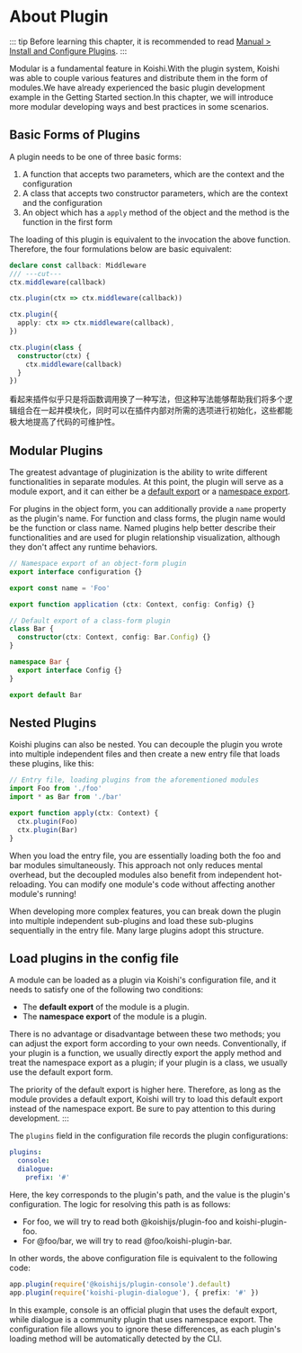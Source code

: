 # About Plugin

::: tip
Before learning this chapter, it is recommended to read [Manual > Install and Configure Plugins](../../manual/usage/market.md).
:::

Modular is a fundamental feature in Koishi.With the plugin system, Koishi was able to couple various features and distribute them in the form of modules.We have already experienced the basic plugin development example in the Getting Started section.In this chapter, we will introduce more modular developing ways and best practices in some scenarios.

## Basic Forms of Plugins

A plugin needs to be one of three basic forms:

1. A function that accepts two parameters, which are the context and the configuration
2. A class that accepts two constructor parameters, which are the context and the configuration
3. An object which has a `apply` method of the object and the method is the function in the first form

The loading of this plugin is equivalent to the invocation the above function. Therefore, the four formulations below are basic equivalent:

```ts
declare const callback: Middleware
/// ---cut---
ctx.middleware(callback)

ctx.plugin(ctx => ctx.middleware(callback))

ctx.plugin({
  apply: ctx => ctx.middleware(callback),
})

ctx.plugin(class {
  constructor(ctx) {
    ctx.middleware(callback)
  }
})
```

看起来插件似乎只是将函数调用换了一种写法，但这种写法能够帮助我们将多个逻辑组合在一起并模块化，同时可以在插件内部对所需的选项进行初始化，这些都能极大地提高了代码的可维护性。

## Modular Plugins

The greatest advantage of pluginization is the ability to write different functionalities in separate modules. At this point, the plugin will serve as a module export, and it can either be a [default export](https://developer.mozilla.org/zh-CN/docs/Web/JavaScript/Reference/Statements/import#导入默认值) or a [namespace export](https://developer.mozilla.org/zh-CN/docs/Web/JavaScript/Reference/Statements/import#导入整个模块的内容).

For plugins in the object form, you can additionally provide a `name` property as the plugin's name. For function and class forms, the plugin name would be the function or class name. Named plugins help better describe their functionalities and are used for plugin relationship visualization, although they don't affect any runtime behaviors.

```ts title=foo.ts
// Namespace export of an object-form plugin
export interface configuration {}

export const name = 'Foo'

export function application (ctx: Context, config: Config) {}
```

```ts title=bar.ts
// Default export of a class-form plugin
class Bar {
  constructor(ctx: Context, config: Bar.Config) {}
}

namespace Bar {
  export interface Config {}
}

export default Bar
```

## Nested Plugins

Koishi plugins can also be nested. You can decouple the plugin you wrote into multiple independent files and then create a new entry file that loads these plugins, like this:

```ts title=index.ts
// Entry file, loading plugins from the aforementioned modules
import Foo from './foo'
import * as Bar from './bar'

export function apply(ctx: Context) {
  ctx.plugin(Foo)
  ctx.plugin(Bar)
}
```

When you load the entry file, you are essentially loading both the foo and bar modules simultaneously. This approach not only reduces mental overhead, but the decoupled modules also benefit from independent hot-reloading. You can modify one module's code without affecting another module's running!

When developing more complex features, you can break down the plugin into multiple independent sub-plugins and load these sub-plugins sequentially in the entry file. Many large plugins adopt this structure.

## Load plugins in the config file

A module can be loaded as a plugin via Koishi's configuration file, and it needs to satisfy one of the following two conditions:

- The **default export** of the module is a plugin.
- The **namespace export** of the module is a plugin.

There is no advantage or disadvantage between these two methods; you can adjust the export form according to your own needs. Conventionally, if your plugin is a function, we usually directly export the apply method and treat the namespace export as a plugin; if your plugin is a class, we usually use the default export form.

The priority of the default export is higher here. Therefore, as long as the module provides a default export, Koishi will try to load this default export instead of the namespace export. Be sure to pay attention to this during development.
:::

The `plugins` field in the configuration file records the plugin configurations:

```yaml title=koishi.yml
plugins:
  console:
  dialogue:
    prefix: '#'
```

Here, the key corresponds to the plugin's path, and the value is the plugin's configuration. The logic for resolving this path is as follows:

- For foo, we will try to read both @koishijs/plugin-foo and koishi-plugin-foo.
- For @foo/bar, we will try to read @foo/koishi-plugin-bar.

In other words, the above configuration file is equivalent to the following code:

```ts
app.plugin(require('@koishijs/plugin-console').default)
app.plugin(require('koishi-plugin-dialogue'), { prefix: '#' })
```

In this example, console is an official plugin that uses the default export, while dialogue is a community plugin that uses namespace export. The configuration file allows you to ignore these differences, as each plugin's loading method will be automatically detected by the CLI.
